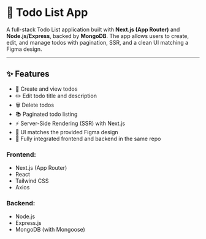 # 📝 Todo List App

A full-stack Todo List application built with **Next.js (App Router)** and **Node.js/Express**, backed by **MongoDB**. The app allows users to create, edit, and manage todos with pagination, SSR, and a clean UI matching a Figma design.

---

## ✨ Features

- 📄 Create and view todos
- ✏️ Edit todo title and description
- 🗑️ Delete todos
- 📚 Paginated todo listing
- ⚡ Server-Side Rendering (SSR) with Next.js
- 🎨 UI matches the provided Figma design
- 🔗 Fully integrated frontend and backend in the same repo

### Frontend:
- Next.js (App Router)
- React
- Tailwind CSS
- Axios

### Backend:
- Node.js
- Express.js
- MongoDB (with Mongoose)



